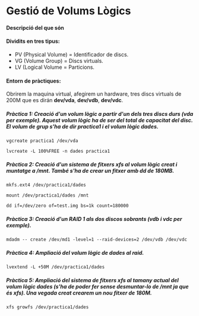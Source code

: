 # Gestió de Volums Lògics

#### Descripció del que són




#### Dividits en tres tipus:
- PV (Physical Volume) = Identificador de discs.
- VG (Volume Group) = Discs virtuals.
- LV (Logical Volume = Particions.

#### Entorn de pràctiques:

Obrirem la maquina virtual, afegirem un hardware, tres discs virtuals de 200M que es dirán **dev/vda**, **dev/vdb**, **dev/vdc**.

##### Pràctica 1: Creació d'un volum lògic a partir d'un dels tres discs durs (vda per exemple). Aquest volum lògic ha de ser del total de capacitat del disc. El volum de grup s'ha de dir practica1 i el volum lògic dades.

    vgcreate practica1 /dev/vda

    lvcreate -L 100%FREE -n dades practica1

##### Pràctica 2: Creació d'un sistema de fitxers xfs al volum lògic creat i muntatge a /mnt. També s'ha de crear un fitxer amb dd de 180MB.

    mkfs.ext4 /dev/practica1/dades

    mount /dev/practica1/dades /mnt

    dd if=/dev/zero of=test.img bs=1k count=180000

##### Pràctica 3: Creació d'un RAID 1 als dos discos sobrants (vdb i vdc per exemple).

    mdadm -- create /dev/md1 -level=1 --raid-devices=2 /dev/vdb /dev/vdc

##### Pràctica 4: Ampliació del volum lògic de dades al raid.

    lvextend -L +50M /dev/practica1/dades

##### Pràctica 5: Ampliació del sistema de fitxers xfs al tamany actual del volum lògic dades (s'ha de poder fer sense desmuntar-lo de /mnt ja que és xfs). Una vegada creat crearem un nou fitxer de 180M.

    xfs growfs /dev/practica1/dades
